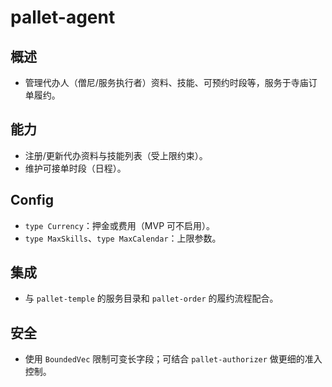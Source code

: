# pallet-agent

## 概述
- 管理代办人（僧尼/服务执行者）资料、技能、可预约时段等，服务于寺庙订单履约。

## 能力
- 注册/更新代办资料与技能列表（受上限约束）。
- 维护可接单时段（日程）。

## Config
- `type Currency`：押金或费用（MVP 可不启用）。
- `type MaxSkills`、`type MaxCalendar`：上限参数。

## 集成
- 与 `pallet-temple` 的服务目录和 `pallet-order` 的履约流程配合。

## 安全
- 使用 `BoundedVec` 限制可变长字段；可结合 `pallet-authorizer` 做更细的准入控制。
